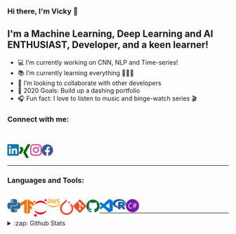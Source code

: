### Hi there, I'm Vicky 👋


## I'm a Machine Learning, Deep Learning and AI ENTHUSIAST, Developer, and a keen learner!

- 💻 I’m currently working on CNN, NLP and Time-series!
- 📚 I’m currently learning everything 👨🏽‍🎓
- 🤝 I’m looking to collaborate with other developers
- 🥅 2020 Goals: Build up a dashing portfolio
- 🎧 Fun fact: I love to listen to music and binge-watch series 🎬


### Connect with me:
<br />

[<img align="left" alt="vkyprmr | LinkedIn" width="26px" src="https://raw.githubusercontent.com/vkyprmr/vkyprmr/master/assets/svg/color/linkedin.svg" />][linkedin]
[<img align="left" alt="vkyprmr | Xing" width="26px" src="https://raw.githubusercontent.com/vkyprmr/vkyprmr/master/assets/svg/color/xing.svg" />][xing]
[<img align="left" alt="vkyprmr | Instagram" width="26px" src="https://raw.githubusercontent.com/vkyprmr/vkyprmr/master/assets/svg/color/instagram.svg" />][instagram]
[<img align="left" alt="vkyprmr | Facebook" width="26px" src="https://raw.githubusercontent.com/vkyprmr/vkyprmr/master/assets/svg/color/facebook.svg" />][facebook]

<br />
<br />

---


### Languages and Tools:
<br />


<img align="left" alt="Python" width="30px" src="https://raw.githubusercontent.com/vkyprmr/vkyprmr/master/assets/svg/color/python.svg" />
<img align="left" alt="TensorFlow" width="30px" src="https://raw.githubusercontent.com/vkyprmr/vkyprmr/master/assets/svg/color/tensorflow.svg" />
<img align="left" alt="Jupyter" width="30px" src="https://raw.githubusercontent.com/vkyprmr/vkyprmr/master/assets/svg/color/jupyter.svg" />
<img align="left" alt="AWS" width="30px" src="https://raw.githubusercontent.com/vkyprmr/vkyprmr/master/assets/svg/color/aws.svg" />
<img align="left" alt="PyTorch" width="30px" src="https://raw.githubusercontent.com/vkyprmr/vkyprmr/master/assets/svg/color/pytorch.svg" />
<img align="left" alt="Git" width="30px" src="https://raw.githubusercontent.com/vkyprmr/vkyprmr/master/assets/svg/color/git.svg" />
<img align="left" alt="Github" width="30px" src="https://raw.githubusercontent.com/vkyprmr/vkyprmr/master/assets/svg/color/github.svg" />
<img align="left" alt="VSCode" width="30px" src="https://raw.githubusercontent.com/vkyprmr/vkyprmr/master/assets/svg/color/vscode.svg" />
<img align="left" alt="R" width="30px" src="https://raw.githubusercontent.com/vkyprmr/vkyprmr/master/assets/svg/color/r.svg" />
<img align="left" alt="C#" width="30px" src="https://raw.githubusercontent.com/vkyprmr/vkyprmr/master/assets/svg/color/csharp.svg" />

<br />

---

<details>
  <summary>:zap: Github Stats</summary>

  <img align="left" alt="vkyprmr's Github Stats" src="https://github-readme-stats.vercel.app/api?username=vkyprmr&show_icons=true&hide_border=true&theme=dark" />
  <img align="left" alt="vkyprmr's Github Stats" src="https://github-readme-stats.vercel.app/api/top-langs/?username=vkyprmr&show_icons=true&hide_border=true&theme=dark" />
  

</details>

[instagram]: https://www.instagram.com/vky_1090/
[linkedin]: https://www.linkedin.com/in/parmarvickyk/
[facebook]: https://www.facebook.com/vicky.parmar.52
[xing]: https://www.xing.com/profile/Vicky_Parmar/cv
